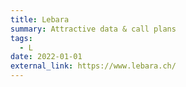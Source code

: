 ```yaml
---
title: Lebara
summary: Attractive data & call plans
tags:
  - L
date: 2022-01-01
external_link: https://www.lebara.ch/
---
```

